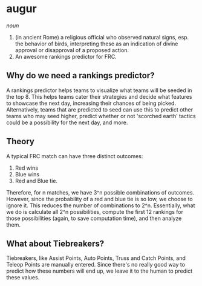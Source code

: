 augur
=====

_noun_

  1. (in ancient Rome) a religious official who observed natural signs, esp. the behavior of birds, interpreting these as an indication of divine approval or disapproval of a proposed action.
  2. An awesome rankings predictor for FRC.

Why do we need a rankings predictor?
------------------------------------

A rankings predictor helps teams to visualize what teams will be seeded in the top 8.  This helps teams cater their strategies and decide what features to showcase the next day, increasing their chances of being picked.  Alternatively, teams that are predicted to seed can use this to predict other teams who may seed higher, predict whether or not 'scorched earth' tactics could be a possibility for the next day, and more.

Theory
------

A typical FRC match can have three distinct outcomes:
  1. Red wins
  2. Blue wins
  3. Red and Blue tie.

Therefore, for n matches, we have 3^n possible combinations of outcomes.  However, since the probability of a red and blue tie is so low, we choose to ignore it.  This reduces the number of combinations to 2^n.  Essentially, what we do is calculate all 2^n possibilities, compute the first 12 rankings for those possibilities (again, to save computation time), and then analyze them.  

What about Tiebreakers?
-----------------------

Tiebreakers, like Assist Points, Auto Points, Truss and Catch Points, and Teleop Points are manually entered.  Since there's no really good way to predict how these numbers will end up, we leave it to the human to predict these values.
